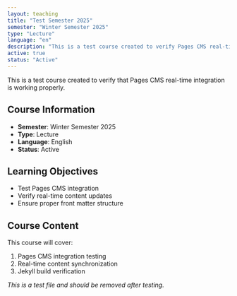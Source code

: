```yaml
---
layout: teaching
title: "Test Semester 2025"
semester: "Winter Semester 2025"
type: "Lecture"
language: "en"
description: "This is a test course created to verify Pages CMS real-time integration"
active: true
status: "Active"
---
```


This is a test course created to verify that Pages CMS real-time integration is working properly.

## Course Information
- **Semester**: Winter Semester 2025
- **Type**: Lecture
- **Language**: English
- **Status**: Active

## Learning Objectives
- Test Pages CMS integration
- Verify real-time content updates
- Ensure proper front matter structure

## Course Content
This course will cover:
1. Pages CMS integration testing
2. Real-time content synchronization
3. Jekyll build verification

*This is a test file and should be removed after testing.* 